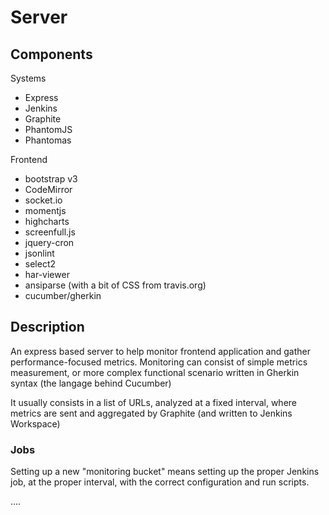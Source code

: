 
# Server

## Components

Systems

- Express
- Jenkins
- Graphite
- PhantomJS
- Phantomas

Frontend

- bootstrap v3
- CodeMirror
- socket.io
- momentjs
- highcharts
- screenfull.js
- jquery-cron
- jsonlint
- select2
- har-viewer
- ansiparse (with a bit of CSS from travis.org)
- cucumber/gherkin

## Description

An express based server to help monitor frontend application and gather
performance-focused metrics.  Monitoring can consist of simple metrics
measurement, or more complex functional scenario written in Gherkin
syntax (the langage behind Cucumber)

It usually consists in a list of URLs, analyzed at a fixed interval,
where metrics are sent and aggregated by Graphite (and written to
Jenkins Workspace)

### Jobs

Setting up a new "monitoring bucket" means setting up the proper Jenkins
job, at the proper interval, with the correct configuration and run
scripts.

....
